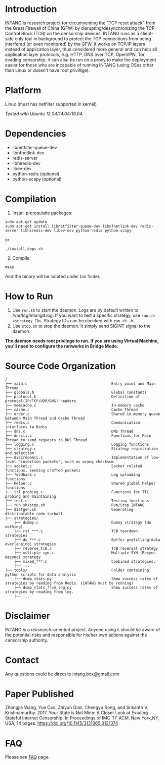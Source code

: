 
Introduction
==================
INTANG is research project for circumventing the "TCP reset attack" from the Great Firewall of China (GFW) by disrupting/desynchronizing the TCP Control Block (TCB) on the censorship devices. INTANG runs as a client-side only tool in background to protect the TCP connections from being interfered (or even monitored) by the GFW. It works on TCP/IP layers instead of application layer, thus considered more general and can help all application layer protocols, e.g. HTTP, DNS over TCP, OpenVPN, Tor, evading censorship. It can also be run on a proxy to make the deployment easier for those who are incapable of running INTANG (using OSes other than Linux or doesn't have root privillige).

Platform
==================
Linux (must has netfilter supported in kernel)

*Tested with Ubuntu 12.04/14.04/16.04.*

Dependencies
==================
* libnetfilter-queue-dev
* libnfnetlink-dev
* redis-server
* libhiredis-dev
* libev-dev
* python-redis (optional)
* python-scapy (optional)

Compilation
==================
1. Install prerequisite packages:
```shell
sudo apt-get update
sudo apt-get install libnetfilter-queue-dev libnfnetlink-dev redis-server libhiredis-dev libev-dev python-redis python-scapy
```
or
```shell
./install_deps.sh
```
2. Compile:
```shell
make
```
And the binary will be located under bin folder.

How to Run
==================
1. Use `run.sh` to start the daemon. Logs are by default written to /var/log/intangd.log. If you want to test a specific strategy, use `run.sh <strategy ID>`. Strategy IDs can be checked with `run.sh -h`.
2. Use `stop.sh` to stop the daemon. It simply send SIGINT signal to the daemon.

**The daemon needs root privilege to run.**
**If you are using Virtual Machine, you'll need to configure the networks in Bridge Mode.**

Source Code Organization
==================
```
/
├── main.c                                      Entry point and Main Thread
├── globals.h                                   Global constants
├── protocol.h                                  Definition of protocol(IP/TCP/UDP/DNS) headers
├── memcache.c                                  In-memory cache
├── cache.c                                     Cache Thread
├── order.c                                     Shared in-memory queue between Main Thread and Cache Thread
├── redis.c                                     Communication interfaces to Redis
├── dns.c                                       DNS Thread
├── dnscli.c                                    Functions for Main Thread to send requests to DNS Thread.
├── logging.c                                   Logging functions
├── strategy.c                                  Strategy registration and selection
├── discrepancy.c                               Implementation of low-level "insertion packets", such as wrong checksum
├── socket.c                                    Socket related functions, sending crafted packets
├── feedback.c                                  Log uploading functions
├── helper.c                                    Shared global helper functions 
├── ttl_probing.c                               Functions for TTL probing and maintaining
├── test.c                                      Testing functions
├── run.sh/stop.sh                              Run/Stop INTANG
├── distgen.sh                                  Generating distributable code tarball
├── strategies/ 
    ├── dummy.c                                 Dummy strategy (do nothing)
    ├── rst_***.c                               TCB teardown strategies
    ├── do_***.c                                Buffer prefilling(data overlapping) strategies
    ├── reverse_tcb.c                           TCB reversal strategy
    ├── multiple_syn.c                          Multiple SYN (Resync-Desync) strategy
    ├── mixed_***.c                             Combined strategies. 
    ├── ...
├── tools/                                      Folder containing python scripts for data analysis
    ├── dump_stats.py                           Show success rates of strategies by reading from Redis. (INTANG must be running)
    ├── dump_stats_from_log.py                  Show success rates of strategies by reading from log.
    ├── ...
```

Disclaimer
==================
INTANG is a reasearch-oriented project. Anyone using it should be aware of the potential risks and responsible for his/her own actions against the censorship authority.

Contact
==================
Any questions could be direct to intang.box@gmail.com

Paper Published
==================
Zhongjie Wang, Yue Cao, Zhiyun Qian, Chengyu Song, and Srikanth V. Krishnamurthy. 2017. Your State is Not Mine: A Closer Look at Evading Stateful Internet Censorship. In Proceedings of IMC ’17. ACM, New York,NY, USA, 14 pages. https://doi.org/10.1145/3131365.3131374

FAQ
==================
Please see [FAQ](FAQ.md) page.

